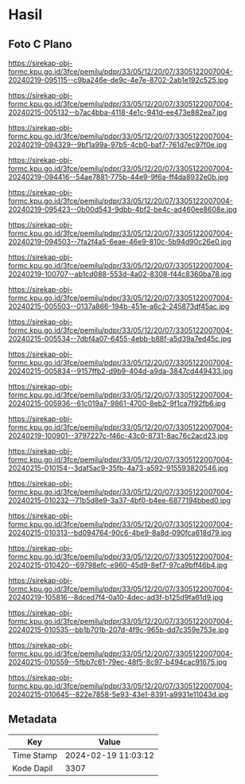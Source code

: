 # Hasil

## Foto C Plano

https://sirekap-obj-formc.kpu.go.id/3fce/pemilu/pdpr/33/05/12/20/07/3305122007004-20240219-095115--c9ba246e-de9c-4e7e-8702-2ab1e192c525.jpg

https://sirekap-obj-formc.kpu.go.id/3fce/pemilu/pdpr/33/05/12/20/07/3305122007004-20240215-005132--b7ac4bba-4118-4e1c-941d-ee473e882ea7.jpg

https://sirekap-obj-formc.kpu.go.id/3fce/pemilu/pdpr/33/05/12/20/07/3305122007004-20240219-094329--9bf1a99a-97b5-4cb0-baf7-761d7ec97f0e.jpg

https://sirekap-obj-formc.kpu.go.id/3fce/pemilu/pdpr/33/05/12/20/07/3305122007004-20240219-094416--54ae7881-775b-44e9-9f6a-ff4da8932e0b.jpg

https://sirekap-obj-formc.kpu.go.id/3fce/pemilu/pdpr/33/05/12/20/07/3305122007004-20240219-095423--0b00d543-9dbb-4bf2-be4c-ad460ee8608e.jpg

https://sirekap-obj-formc.kpu.go.id/3fce/pemilu/pdpr/33/05/12/20/07/3305122007004-20240219-094503--7fa2f4a5-6eae-46e9-810c-5b94d90c26e0.jpg

https://sirekap-obj-formc.kpu.go.id/3fce/pemilu/pdpr/33/05/12/20/07/3305122007004-20240219-100707--ab1cd088-553d-4a02-8308-f44c8360ba78.jpg

https://sirekap-obj-formc.kpu.go.id/3fce/pemilu/pdpr/33/05/12/20/07/3305122007004-20240215-005503--0137a866-194b-451e-a6c2-245873df45ac.jpg

https://sirekap-obj-formc.kpu.go.id/3fce/pemilu/pdpr/33/05/12/20/07/3305122007004-20240215-005534--7dbf4a07-6455-4ebb-b88f-a5d39a7ed45c.jpg

https://sirekap-obj-formc.kpu.go.id/3fce/pemilu/pdpr/33/05/12/20/07/3305122007004-20240215-005834--9157ffb2-d9b9-404d-a9da-3847cd449433.jpg

https://sirekap-obj-formc.kpu.go.id/3fce/pemilu/pdpr/33/05/12/20/07/3305122007004-20240215-005936--61c019a7-9861-4700-8eb2-9f1ca7f92fb6.jpg

https://sirekap-obj-formc.kpu.go.id/3fce/pemilu/pdpr/33/05/12/20/07/3305122007004-20240219-100901--3797227c-f46c-43c0-8731-8ac76c2acd23.jpg

https://sirekap-obj-formc.kpu.go.id/3fce/pemilu/pdpr/33/05/12/20/07/3305122007004-20240215-010154--3daf5ac9-35fb-4a73-a592-915593820546.jpg

https://sirekap-obj-formc.kpu.go.id/3fce/pemilu/pdpr/33/05/12/20/07/3305122007004-20240215-010232--71b5d8e9-3a37-4bf0-b4ee-6877194bbed0.jpg

https://sirekap-obj-formc.kpu.go.id/3fce/pemilu/pdpr/33/05/12/20/07/3305122007004-20240215-010313--bd094764-90c6-4be9-8a8d-090fca618d79.jpg

https://sirekap-obj-formc.kpu.go.id/3fce/pemilu/pdpr/33/05/12/20/07/3305122007004-20240215-010420--69798efc-e960-45d9-8ef7-97ca9bff46b4.jpg

https://sirekap-obj-formc.kpu.go.id/3fce/pemilu/pdpr/33/05/12/20/07/3305122007004-20240219-105816--8dced7f4-0a10-4dec-ad3f-b125d9fa61d9.jpg

https://sirekap-obj-formc.kpu.go.id/3fce/pemilu/pdpr/33/05/12/20/07/3305122007004-20240215-010535--bb1b701b-207d-4f9c-965b-dd7c359e753e.jpg

https://sirekap-obj-formc.kpu.go.id/3fce/pemilu/pdpr/33/05/12/20/07/3305122007004-20240215-010559--5fbb7c61-79ec-48f5-8c97-b494cac91675.jpg

https://sirekap-obj-formc.kpu.go.id/3fce/pemilu/pdpr/33/05/12/20/07/3305122007004-20240215-010645--822e7858-5e93-43e1-8391-a9931e11043d.jpg


## Metadata

| Key        | Value               |
| ---------- | ------------------- |
| Time Stamp | 2024-02-19 11:03:12 |
| Kode Dapil | 3307                |



